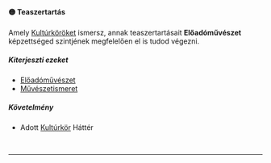 #### 🟡 Teaszertartás

Amely [Kultúrköröket](../hatterek.kiemelt/kulturkor.md) ismersz, annak teaszertartásait **Előadóművészet** képzettséged szintjének megfelelően el is tudod végezni.
##### Kiterjeszti ezeket

- [Előadóművészet](../kepzettsegek.szekunder/eloadomuveszet.md)
- [Művészetismeret](../kepzettsegek.szekunder/muveszetismeret.md)

##### Követelmény

- Adott [Kultúrkör](../hatterek.kiemelt/kulturkor.md) Háttér

<br />

---
